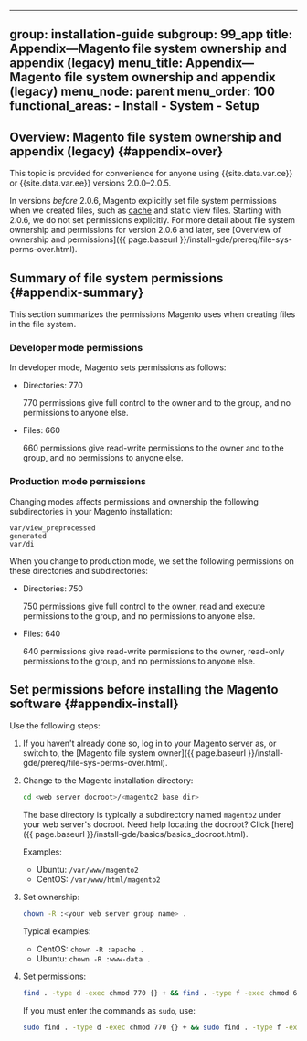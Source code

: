    ---
   group: installation-guide
   subgroup: 99_app
   title: Appendix&mdash;Magento file system ownership and appendix (legacy)
   menu_title: Appendix&mdash;Magento file system ownership and appendix (legacy)
   menu_node: parent
   menu_order: 100
   functional_areas:
     - Install
     - System
     - Setup
   ---
   
   ## Overview: Magento file system ownership and appendix (legacy) {#appendix-over}
   
   This topic is provided for convenience for anyone using {{site.data.var.ce}} or {{site.data.var.ee}} versions 2.0.0&ndash;2.0.5.
   
   In versions *before* 2.0.6, Magento explicitly set file system permissions when we created files, such as [cache](https://glossary.magento.com/cache) and static view files. Starting with 2.0.6, we do not set permissions explicitly. For more detail about file system ownership and permissions for version 2.0.6 and later, see [Overview of ownership and permissions]({{ page.baseurl }}/install-gde/prereq/file-sys-perms-over.html).
   
   ## Summary of file system permissions {#appendix-summary}
   
   This section summarizes the permissions Magento uses when creating files in the file system.
   
   ### Developer mode permissions
   
   In developer mode, Magento sets permissions as follows:
   
   *  Directories: 770
   
      770 permissions give full control to the owner and to the group, and no permissions to anyone else.
   
   *  Files: 660
   
      660 permissions give read-write permissions to the owner and to the group, and no permissions to anyone else.
   
   ### Production mode permissions
   
   Changing modes affects permissions and ownership the following subdirectories in your Magento installation:
   
   ```text
   var/view_preprocessed
   generated
   var/di
   ```
   
   When you change to production mode, we set the following permissions on these directories and subdirectories:
   
   *  Directories: 750
   
      750 permissions give full control to the owner, read and execute permissions to the group, and no permissions to anyone else.
   
   *  Files: 640
   
      640 permissions give read-write permissions to the owner, read-only permissions to the group, and no permissions to anyone else.
   
   ## Set permissions before installing the Magento software {#appendix-install}
   
   Use the following steps:
   
   1. If you haven't already done so, log in to your Magento server as, or switch to, the [Magento file system owner]({{ page.baseurl }}/install-gde/prereq/file-sys-perms-over.html).
   1. Change to the Magento installation directory:
   
      ```bash
      cd <web server docroot>/<magento2 base dir>
      ```
   
      The base directory is typically a subdirectory named `magento2` under your web server's docroot. Need help locating the docroot? Click [here]({{ page.baseurl }}/install-gde/basics/basics_docroot.html).<br>
   
      Examples:
   
      *  Ubuntu: `/var/www/magento2`
      *  CentOS: `/var/www/html/magento2`
   
   1. Set ownership:
   
      ```bash
      chown -R :<your web server group name> .
      ```
   
      Typical examples:
   
      *  CentOS: `chown -R :apache .`
      *  Ubuntu: `chown -R :www-data .`
   
   1. Set permissions:
   
      ```bash
      find . -type d -exec chmod 770 {} + && find . -type f -exec chmod 660 {} + && chmod u+x bin/magento
      ```
   
      If you must enter the commands as `sudo`, use:
   
      ```bash
      sudo find . -type d -exec chmod 770 {} + && sudo find . -type f -exec chmod 660 {} + && sudo chmod u+x bin/magento
      ```
